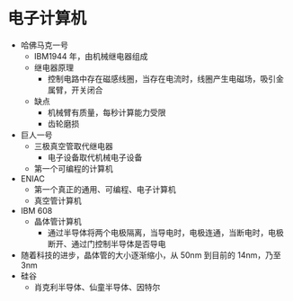 # 电子计算机

- 哈佛马克一号
  - IBM1944 年，由机械继电器组成
  - 继电器原理
    - 控制电路中存在磁感线圈，当存在电流时，线圈产生电磁场，吸引金属臂，开关闭合
  - 缺点
    - 机械臂有质量，每秒计算能力受限
    - 齿轮磨损
- 巨人一号
  - 三极真空管取代继电器
    - 电子设备取代机械电子设备
  - 第一个可编程的计算机
- ENIAC
  - 第一个真正的通用、可编程、电子计算机
  - 真空管计算机
- IBM 608
  - 晶体管计算机
    - 通过半导体将两个电极隔离，当导电时，电极连通，当断电时，电极断开、通过门控制半导体是否导电
- 随着科技的进步，晶体管的大小逐渐缩小，从 50nm 到目前的 14nm，乃至 3nm
- 硅谷
  - 肖克利半导体、仙童半导体、因特尔
